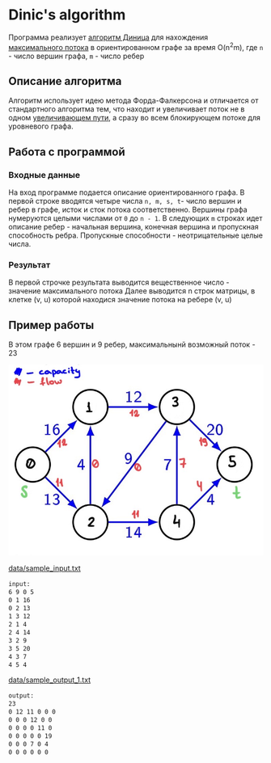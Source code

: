 # Dinic's algorithm
Программа реализует [алгоритм Диница](https://en.wikipedia.org/wiki/Dinic%27s_algorithm) 
для нахождения [максимального потока](https://en.wikipedia.org/wiki/Maximum_flow_problem)
в ориентированном графе за время O(n<sup>2</sup>m), где `n` - число вершин графа,
`m` - число ребер

## Описание алгоритма
Алгоритм использует идею метода Форда-Фалкерсона и отличается от 
стандартного алгоритма
тем, что находит и увеличивает поток не в одном
[увеличивающем пути](https://en.wikipedia.org/wiki/Dinic%27s_algorithm#Definition), 
а сразу во всем блокирующем потоке
для уровневого графа.

## Работа с программой
### Входные данные
На вход программе подается описание ориентированного графа.
В первой строке вводятся четыре числа `n, m, s, t`- 
число вершин и ребер 
в графе, исток и сток потока соответственно. Вершины графа нумеруются целыми числами 
от `0` до `n - 1`.
В следующих `m` строках идет описание ребер - 
начальная вершина, конечная вершина и
пропускная способность ребра. Пропускные способности -
неотрицательные целые числа. 
### Результат
В первой строчке результата выводится вещественное число - значение
максимального потока
Далее выводится n строк матрицы, в клетке (v, u) которой находися
значение потока на ребере (v, u)

## Пример работы 

В этом графе 6 вершин и 9 ребер, максимальнынй возможный поток - 23


![](data/sample_img_1.jpg)


[data/sample_input.txt](data/sample_input_1.txt)
```
input:
6 9 0 5
0 1 16
0 2 13
1 3 12
2 1 4
2 4 14
3 2 9
3 5 20
4 3 7
4 5 4
```

[data/sample_output_1.txt](data/sample_output_1.txt)
```
output:
23
0 12 11 0 0 0 
0 0 0 12 0 0 
0 0 0 0 11 0 
0 0 0 0 0 19 
0 0 0 7 0 4 
0 0 0 0 0 0 
```


